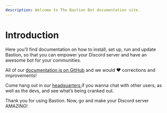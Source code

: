 ```yaml
---
description: Welcome to The Bastion Bot documentation site.
---
```


# Introduction

Here you’ll find documentation on how to install, set up, run and update Bastion, so that you can empower your Discord server and have an awesome bot for your communities.

All of our [documentation is on GitHub](https://github.com/TheBastionBot/bastion-docs) and we would ❤ corrections and improvements!



Come hang out in our [headquarters ](https://discord.gg/fzx8fkt)if you wanna chat with other users, as well as the devs, and see what’s being cranked out.

Thank you for using Bastion. Now, go and make your Discord server AMAZING!

